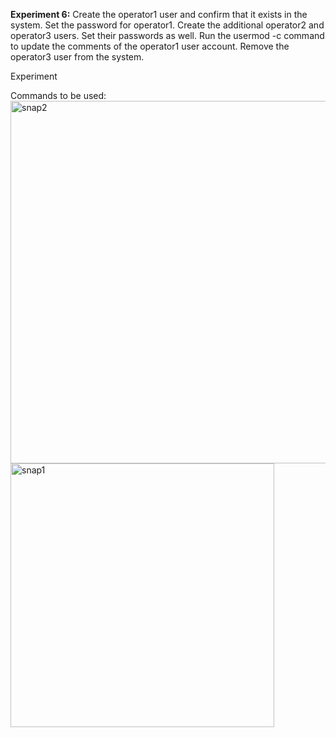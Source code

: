 **Experiment 6:** Create the operator1 user and confirm that it exists in the 
system. Set the password for operator1. Create the 
additional operator2 and operator3 users. Set their 
passwords as well. Run the usermod -c command to 
update the comments of the operator1 user account.
Remove the operator3 user from the system.

Experiment

Commands to be used:
<img width="580" alt="snap2" src="https://github.com/user-attachments/assets/9b28af35-766b-48f2-9b26-a2546b6b9e02" />
<img width="422" alt="snap1" src="https://github.com/user-attachments/assets/fbb9efff-2fa6-4153-ba01-efb92e2e565e" />



